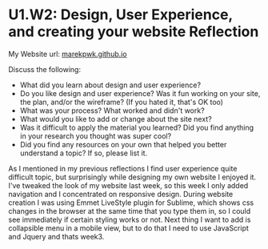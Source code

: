 # U1.W2: Design, User Experience, and creating your website Reflection

My Website url: [marekpwk.github.io](http://marekpwk.github.io/)

Discuss the following:
* What did you learn about design and user experience?
* Do you like design and user experience? Was it fun working on your site, the plan, and/or the wireframe? (If you hated it, that's OK too)
* What was your process? What worked and didn't work?
* What would you like to add or change about the site next?
* Was it difficult to apply the material you learned? Did you find anything in your research you thought was super cool?
* Did you find any resources on your own that helped you better understand a topic? If so, please list it.


As I mentioned in my previous reflections I find user experience quite difficult topic, but surprisingly while designing my own website I enjoyed it. I've tweaked the look of my website last week, so this week I only added navigation and I concentrated on responsive design. During website creation I was using Emmet LiveStyle plugin for Sublime, which shows css changes in the browser at the same time that you type them in, so I could see immediately if certain styling works or not.
Next thing I want to add is collapsible menu in a mobile view, but to do that I need to use JavaScript and Jquery and thats week3.
